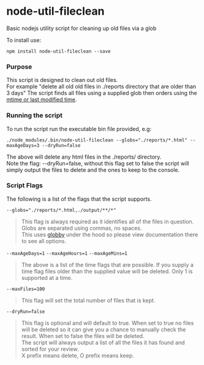 # node-util-fileclean
Basic nodejs utility script for cleaning up old files via a glob

To install use:
```shell
npm install node-util-fileclean --save
```

### Purpose
This script is designed to clean out old files.   
For example "delete all old old files in ./reports directory that are older than 3 days"
The script finds all files using a supplied glob then orders using the [mtime or last modified time](https://nodejs.org/api/fs.html#fs_stat_time_values).

### Running the script
To run the script run the executable bin file provided, e.g:
```
./node_modules/.bin/node-util-fileclean --globs="./reports/*.html" --maxAgeDays=3 --dryRun=false
```
The above will delete any html files in the ./reports/ directory.  
Note the flag: --dryRun=false, without this flag set to false the script will simply output the files to delete and the ones to keep to the console.

### Script Flags
The following is a list of the flags that the script supports. 

`--globs="./reports/*.html,./output/**/*"`

> This flag is always required as it identifies all of the files in question.   
> Globs are separated using commas, no spaces.  
> This uses [globby](https://github.com/sindresorhus/globby) under the hood so please view documentation there to see all options.

`--maxAgeDays=1` `--maxAgeHours=1` `--maxAgeMins=1`

> The above is a list of the time flags that are possible. If you supply a time flag files older 
> than the supplied value will be deleted. Only 1 is supported at a time.

`--maxFiles=100`

> This flag will set the total number of files that is kept.

`--dryRun=false`

> This flag is optional and will default to true. When set to true no files will be deleted so it can 
> give you a chance to manually check the result. When set to false the files will be deleted.  
> The script will always output a list of all the files it has found and sorted for your review.   
> X prefix means delete, O prefix means keep.